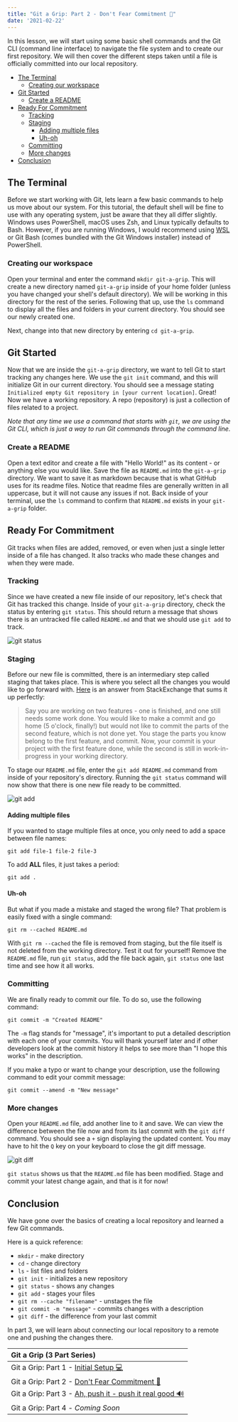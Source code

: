 ```yaml
---
title: "Git a Grip: Part 2 - Don't Fear Commitment 💍"
date: '2021-02-22'
---
```


In this lesson, we will start using some basic shell commands and the Git CLI (command line interface) to navigate the file system and to create our first repository. We will then cover the different steps taken until a file is officially committed into our local repository.

- [The Terminal](#the-terminal)
	- [Creating our workspace](#creating-our-workspace)
- [Git Started](#git-started)
	- [Create a README](#create-a-readme)
- [Ready For Commitment](#ready-for-commitment)
	- [Tracking](#tracking)
	- [Staging](#staging)
		- [Adding multiple files](#adding-multiple-files)
		- [Uh-oh](#uh-oh)
	- [Committing](#committing)
	- [More changes](#more-changes)
- [Conclusion](#conclusion)

## The Terminal

Before we start working with Git, lets learn a few basic commands to help us move about our system. For this tutorial, the default shell will be fine to use with any operating system, just be aware that they all differ slightly. Windows uses PowerShell, macOS uses Zsh, and Linux typically defaults to Bash. However, if you are running Windows, I would recommend using [WSL](https://docs.microsoft.com/en-us/windows/wsl/install-win10) or Git Bash (comes bundled with the Git Windows installer) instead of PowerShell.

### Creating our workspace

Open your terminal and enter the command `mkdir git-a-grip`.
This will create a new directory named `git-a-grip` inside of your home folder (unless you have changed your shell's default directory). We will be working in this directory for the rest of the series. Following that up, use the `ls` command to display all the files and folders in your current directory. You should see our newly created one.

Next, change into that new directory by entering `cd git-a-grip`.

## Git Started

Now that we are inside the `git-a-grip` directory, we want to tell Git to start tracking any changes here. We use the `git init` command, and this will initialize Git in our current directory. You should see a message stating `Initialized empty Git repository in [your current location]`. Great! Now we have a working repository. A repo (repository) is just a collection of files related to a project.

_Note that any time we use a command that starts with `git`, we are using the Git CLI, which is just a way to run Git commands through the command line._

### Create a README

Open a text editor and create a file with "Hello World!" as its content - or anything else you would like. Save the file as `README.md` into the `git-a-grip` directory. We want to save it as markdown because that is what GitHub uses for its readme files. Notice that readme files are generally written in all uppercase, but it will not cause any issues if not. Back inside of your terminal, use the `ls` command to confirm that `README.md` exists in your `git-a-grip` folder.

## Ready For Commitment

Git tracks when files are added, removed, or even when just a single letter inside of a file has changed. It also tracks who made these changes and when they were made.

### Tracking

Since we have created a new file inside of our repository, let's check that Git has tracked this change. Inside of your `git-a-grip` directory, check the status by entering `git status`. This should return a message that shows there is an untracked file called `README.md` and that we should use `git add` to track.

![git status](https://dev-to-uploads.s3.amazonaws.com/uploads/articles/tcenq7kpq6xg1q101amc.png)

### Staging

Before our new file is committed, there is an intermediary step called staging that takes place. This is where you select all the changes you would like to go forward with. [Here](https://softwareengineering.stackexchange.com/a/119790/385595) is an answer from StackExchange that sums it up perfectly:

> Say you are working on two features - one is finished, and one still needs some work done. You would like to make a commit and go home (5 o'clock, finally!) but would not like to commit the parts of the second feature, which is not done yet. You stage the parts you know belong to the first feature, and commit. Now, your commit is your project with the first feature done, while the second is still in work-in-progress in your working directory.

To stage our `README.md` file, enter the `git add README.md` command from inside of your repository's directory. Running the `git status` command will now show that there is one new file ready to be committed.

![git add](https://dev-to-uploads.s3.amazonaws.com/uploads/articles/e1bdoawl079tnvfbzc5k.png)

#### Adding multiple files

If you wanted to stage multiple files at once, you only need to add a space between file names:

```shell
git add file-1 file-2 file-3
```

To add **ALL** files, it just takes a period:

```shell
git add .
```

#### Uh-oh

But what if you made a mistake and staged the wrong file? That problem is easily fixed with a single command:

```shell
git rm --cached README.md
```

With `git rm --cached` the file is removed from staging, but the file itself is not deleted from the working directory. Test it out for yourself! Remove the `README.md` file, run `git status`, add the file back again, `git status` one last time and see how it all works.

### Committing

We are finally ready to commit our file. To do so, use the following command:

```shell
git commit -m "Created README"
```

The `-m` flag stands for "message", it's important to put a detailed description with each one of your commits. You will thank yourself later and if other developers look at the commit history it helps to see more than "I hope this works" in the description.

If you make a typo or want to change your description, use the following command to edit your commit message:

```shell
git commit --amend -m "New message"
```

### More changes

Open your `README.md` file, add another line to it and save. We can view the difference between the file now and from its last commit with the `git diff` command. You should see a `+` sign displaying the updated content. You may have to hit the `Q` key on your keyboard to close the git diff message.

![git diff](https://dev-to-uploads.s3.amazonaws.com/uploads/articles/ww5s9ombr8wq58t0i582.png)

`git status` shows us that the `README.md` file has been modified. Stage and commit your latest change again, and that is it for now!

## Conclusion

We have gone over the basics of creating a local repository and learned a few Git commands.

Here is a quick reference:

- `mkdir` - make directory
- `cd` - change directory
- `ls` - list files and folders
- `git init` - initializes a new repository
- `git status` - shows any changes
- `git add` - stages your files
- `git rm --cache "filename"` - unstages the file
- `git commit -m "message"` - commits changes with a description
- `git diff` - the difference from your last commit

In part 3, we will learn about connecting our local repository to a remote one and pushing the changes there.

| Git a Grip (3 Part Series)                                                     |
| :----------------------------------------------------------------------------- |
| Git a Grip: Part 1 - [Initial Setup 💻](/posts/git-a-grip-1)                   |
| Git a Grip: Part 2 - [Don't Fear Commitment 💍](/posts/git-a-grip-2)           |
| Git a Grip: Part 3 - [Ah, push it - push it real good 🔊](/posts/git-a-grip-3) |
| Git a Grip: Part 4 - _Coming Soon_                                             |
